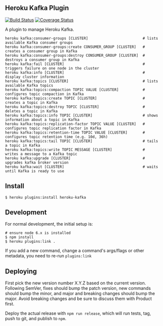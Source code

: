 ## Heroku Kafka Plugin

[![Build Status](https://travis-ci.org/heroku/heroku-kafka-jsplugin.svg?branch=master)](https://travis-ci.org/heroku/heroku-kafka-jsplugin)
[![Coverage Status](https://coveralls.io/repos/github/heroku/heroku-kafka-jsplugin/badge.svg?branch=master)](https://coveralls.io/github/heroku/heroku-kafka-jsplugin?branch=master)

A plugin to manage Heroku Kafka.

```
heroku kafka:consumer-groups [CLUSTER]                         # lists available Kafka consumer groups
heroku kafka:consumer-groups:create CONSUMER_GROUP [CLUSTER]   # creates a consumer group in Kafka
heroku kafka:consumer-groups:destroy CONSUMER_GROUP [CLUSTER]  # destroys a consumer group in Kafka
heroku kafka:fail [CLUSTER]                                    # triggers failure on one node in the cluster
heroku kafka:info [CLUSTER]                                    # display cluster information
heroku kafka:topics [CLUSTER]                                  # lists available Kafka topics
heroku kafka:topics:compaction TOPIC VALUE [CLUSTER]           # configures topic compaction in Kafka
heroku kafka:topics:create TOPIC [CLUSTER]                     # creates a topic in Kafka
heroku kafka:topics:destroy TOPIC [CLUSTER]                    # deletes a topic in Kafka
heroku kafka:topics:info TOPIC [CLUSTER]                       # shows information about a topic in Kafka
heroku kafka:topics:replication-factor TOPIC VALUE [CLUSTER]   # configures topic replication factor in Kafka
heroku kafka:topics:retention-time TOPIC VALUE [CLUSTER]       # configures topic retention time (e.g. 10d, 36h)
heroku kafka:topics:tail TOPIC [CLUSTER]                       # tails a topic in Kafka
heroku kafka:topics:write TOPIC MESSAGE [CLUSTER]              # writes a message to a Kafka topic
heroku kafka:upgrade [CLUSTER]                                 # upgrades kafka broker version
heroku kafka:wait [CLUSTER]                                    # waits until Kafka is ready to use
```

## Install

``` sh-session
$ heroku plugins:install heroku-kafka
```

## Development

For normal development, the initial setup is:
``` sh-session
# ensure node 6.x is installed
$ npm install
$ heroku plugins:link .
```

If you add a new command, change a command's args/flags or other metadata, you need to re-run `plugins:link`


## Deploying

First pick the new version number X.Y.Z based on the current
version. Following SemVer, fixes should bump the patch version, new
commands should bump the minor, and major and breaking changes should
bump the major. Avoid breaking changes and be sure to discuss them
with Product first.

Deploy the actual release with `npm run release`, which will run tests,
tag, push to git, and publish to `npm`.
